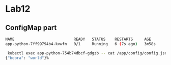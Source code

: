 # Lab12

## ConfigMap part

```bash
NAME                          READY   STATUS    RESTARTS     AGE
app-python-7ff99794b4-kvwfn   0/1     Running   6 (7s ago)   3m58s
```

```bash
 kubectl exec app-python-754b74dbcf-gdgzb -- cat /app/config/config.json
{"bebra": "world"}%
```
